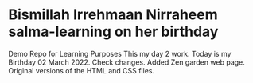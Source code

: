 # Bismillah Irrehmaan Nirraheem salma-learning on her birthday 
Demo Repo for Learning Purposes
This my day 2 work. Today is my Birthday 02 March 2022.
Check changes.
Added Zen garden web page. Original versions of the HTML and CSS files.



